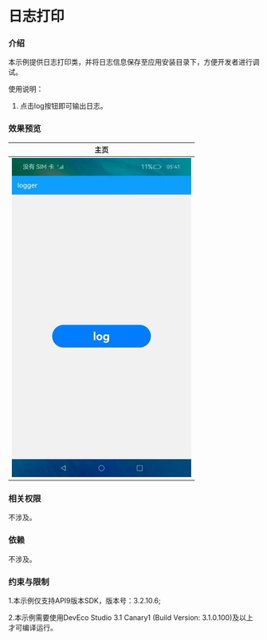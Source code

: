 # 日志打印

### 介绍

本示例提供日志打印类，并将日志信息保存至应用安装目录下，方便开发者进行调试。

使用说明：
1. 点击log按钮即可输出日志。

### 效果预览

|主页|
|----------|
|![image](screenshots/device/index.png)|

### 相关权限

不涉及。


### 依赖

不涉及。

### 约束与限制

1.本示例仅支持API9版本SDK，版本号：3.2.10.6;

2.本示例需要使用DevEco Studio 3.1 Canary1 (Build Version: 3.1.0.100)及以上才可编译运行。